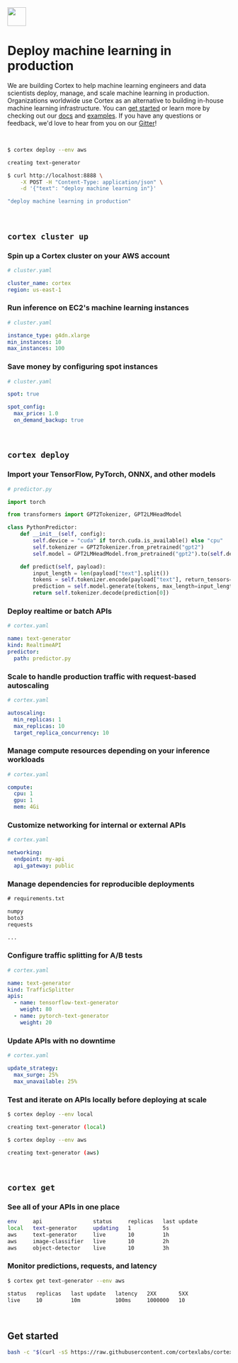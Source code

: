 <!-- Delete on release branches -->
<img src='https://s3-us-west-2.amazonaws.com/cortex-public/logo.png' height='42'>

<br>

# Deploy machine learning in production

<!-- Delete on release branches -->
<!-- CORTEX_VERSION_README_MINOR -->

We are building Cortex to help machine learning engineers and data scientists deploy, manage, and scale machine learning in production. Organizations worldwide use Cortex as an alternative to building in-house machine learning infrastructure. You can [get started](https://docs.cortex.dev/install) or learn more by checking out our [docs](https://docs.cortex.dev) and [examples](https://github.com/cortexlabs/cortex/tree/0.20/examples). If you have any questions or feedback, we'd love to hear from you on our [Gitter](https://gitter.im/cortexlabs/cortex)!

<br>

```bash
$ cortex deploy --env aws

creating text-generator

$ curl http://localhost:8888 \
    -X POST -H "Content-Type: application/json" \
    -d '{"text": "deploy machine learning in"}'

"deploy machine learning in production"
```

<br>

## `cortex cluster up`

### Spin up a Cortex cluster on your AWS account

```yaml
# cluster.yaml

cluster_name: cortex
region: us-east-1
```

### Run inference on EC2's machine learning instances

```yaml
# cluster.yaml

instance_type: g4dn.xlarge
min_instances: 10
max_instances: 100
```

### Save money by configuring spot instances

```yaml
# cluster.yaml

spot: true

spot_config:
  max_price: 1.0
  on_demand_backup: true
```

<br>

## `cortex deploy`

### Import your TensorFlow, PyTorch, ONNX, and other models

```python
# predictor.py

import torch

from transformers import GPT2Tokenizer, GPT2LMHeadModel

class PythonPredictor:
    def __init__(self, config):
        self.device = "cuda" if torch.cuda.is_available() else "cpu"
        self.tokenizer = GPT2Tokenizer.from_pretrained("gpt2")
        self.model = GPT2LMHeadModel.from_pretrained("gpt2").to(self.device)

    def predict(self, payload):
        input_length = len(payload["text"].split())
        tokens = self.tokenizer.encode(payload["text"], return_tensors="pt").to(self.device)
        prediction = self.model.generate(tokens, max_length=input_length + 20, do_sample=True)
        return self.tokenizer.decode(prediction[0])
```

### Deploy realtime or batch APIs

```yaml
# cortex.yaml

name: text-generator
kind: RealtimeAPI
predictor:
  path: predictor.py
```

### Scale to handle production traffic with request-based autoscaling

```yaml
# cortex.yaml

autoscaling:
  min_replicas: 1
  max_replicas: 10
  target_replica_concurrency: 10
```

### Manage compute resources depending on your inference workloads

```yaml
# cortex.yaml

compute:
  cpu: 1
  gpu: 1
  mem: 4Gi
```

### Customize networking for internal or external APIs

```yaml
# cortex.yaml

networking:
  endpoint: my-api
  api_gateway: public
```

### Manage dependencies for reproducible deployments

```txt
# requirements.txt

numpy
boto3
requests

...
```

### Configure traffic splitting for A/B tests

```yaml
# cortex.yaml

name: text-generator
kind: TrafficSplitter
apis:
  - name: tensorflow-text-generator
    weight: 80
  - name: pytorch-text-generator
    weight: 20
```

### Update APIs with no downtime

```yaml
# cortex.yaml

update_strategy:
  max_surge: 25%
  max_unavailable: 25%
```

### Test and iterate on APIs locally before deploying at scale

```bash
$ cortex deploy --env local

creating text-generator (local)

$ cortex deploy --env aws

creating text-generator (aws)
```

<br>

## `cortex get`

### See all of your APIs in one place

```bash
env     api                status     replicas   last update
local   text-generator     updating   1          5s
aws     text-generator     live       10         1h
aws     image-classifier   live       10         2h
aws     object-detector    live       10         3h
```

### Monitor predictions, requests, and latency

```bash
$ cortex get text-generator --env aws

status   replicas   last update   latency   2XX       5XX
live     10         10m           100ms     1000000   10
```

<br>

## Get started

<!-- CORTEX_VERSION_README_MINOR -->
```bash
bash -c "$(curl -sS https://raw.githubusercontent.com/cortexlabs/cortex/0.20/get-cli.sh)"
```
